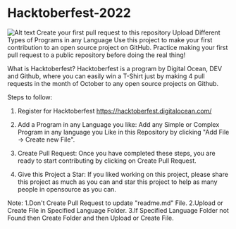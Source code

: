 # Hacktoberfest-2022

![Alt text]()
Create your first pull request to this repository 
Upload Different Types of Programs in any Language
Use this project to make your first contribution to an open source project on GitHub. Practice making your first pull request to a public repository before doing the real thing!

What is Hacktoberfest?
Hacktoberfest is a program by Digital Ocean, DEV and Github, where you can easily win a T-Shirt just by making 4 pull requests in the month of October to any open source projects on Github.

Steps to follow:
1. Register for Hacktoberfest
https://hacktoberfest.digitalocean.com/
2. Add a Program in any Language you like:
Add any Simple or Complex Program in any language you Like in this Repository by clicking "Add File -> Create new File".

3. Create Pull Request:
Once you have completed these steps, you are ready to start contributing by clicking on Create Pull Request.

4. Give this Project a Star:
If you liked working on this project, please share this project as much as you can and star this project to help as many people in opensource as you can.

Note:
1.Don't Create Pull Request to update "readme.md" File.
2.Upload or Create File in Specified Language Folder.
3.If Specified Language Folder not Found then Create Folder and then Upload or Create File.
